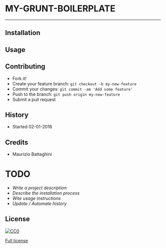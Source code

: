 # __MY-GRUNT-BOILERPLATE__
---

## Installation


## Usage


## Contributing

- Fork it!
- Create your feature branch: `git checkout -b my-new-feature`
- Commit your changes: `git commit -am 'Add some feature'`
- Push to the branch: `git push origin my-new-feature`
- Submit a pull request


## History

- Started 02-01-2016


## Credits

- Maurizio Battaghini


# __TODO__
- _Write a project description_
- _Describe the installation process_
- _Wite usage instructions_
- _Update / Automate history_


## License

[![CC0](https://licensebuttons.net/p/zero/1.0/88x31.png)](http://creativecommons.org/publicdomain/zero/1.0/)

[Full license](LICENSE/)